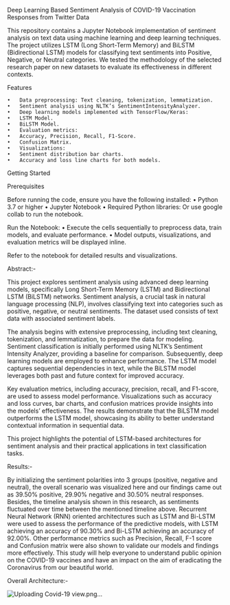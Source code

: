 Deep Learning Based Sentiment Analysis of COVID-19 Vaccination Responses from Twitter Data 


This repository contains a Jupyter Notebook implementation of sentiment analysis on text data using machine learning and deep learning techniques. The project utilizes LSTM (Long Short-Term Memory) and BiLSTM (Bidirectional LSTM) models for classifying text sentiments into Positive, Negative, or Neutral categories. We tested the methodology of the selected research paper on new datasets to evaluate its effectiveness in different contexts.

Features

	•	Data preprocessing: Text cleaning, tokenization, lemmatization.
	•	Sentiment analysis using NLTK’s SentimentIntensityAnalyzer.
	•	Deep learning models implemented with TensorFlow/Keras:
	•	LSTM Model.
	•	BiLSTM Model.
	•	Evaluation metrics:
	•	Accuracy, Precision, Recall, F1-Score.
	•	Confusion Matrix.
	•	Visualizations:
	•	Sentiment distribution bar charts.
	•	Accuracy and loss line charts for both models.

Getting Started

Prerequisites

Before running the code, ensure you have the following installed:
	•	Python 3.7 or higher
	•	Jupyter Notebook
	•	Required Python libraries:
 Or use google collab to run the notebook.

Run the Notebook:
	•	Execute the cells sequentially to preprocess data, train models, and evaluate performance.
	•	Model outputs, visualizations, and evaluation metrics will be displayed inline.

Refer to the notebook for detailed results and visualizations.

Abstract:-

This project explores sentiment analysis using advanced deep learning models, specifically Long Short-Term Memory (LSTM) and Bidirectional LSTM (BiLSTM) networks. Sentiment analysis, a crucial task in natural language processing (NLP), involves classifying text into categories such as positive, negative, or neutral sentiments. The dataset used consists of text data with associated sentiment labels.

The analysis begins with extensive preprocessing, including text cleaning, tokenization, and lemmatization, to prepare the data for modeling. Sentiment classification is initially performed using NLTK’s Sentiment Intensity Analyzer, providing a baseline for comparison. Subsequently, deep learning models are employed to enhance performance. The LSTM model captures sequential dependencies in text, while the BiLSTM model leverages both past and future context for improved accuracy.

Key evaluation metrics, including accuracy, precision, recall, and F1-score, are used to assess model performance. Visualizations such as accuracy and loss curves, bar charts, and confusion matrices provide insights into the models’ effectiveness. The results demonstrate that the BiLSTM model outperforms the LSTM model, showcasing its ability to better understand contextual information in sequential data.

This project highlights the potential of LSTM-based architectures for sentiment analysis and their practical applications in text classification tasks.

Results:-

By initializing the sentiment polarities into 3 groups (positive, negative and neutral), the overall scenario was visualized here and our findings came out as 39.50% positive, 29.90% negative and 30.50% neutral responses. Besides, the timeline analysis shown in this research, as sentiments fluctuated over time between the mentioned timeline above. Recurrent Neural Network (RNN) oriented architectures such as LSTM and Bi-LSTM were used to assess the performance of the predictive models, with LSTM achieving an accuracy of 90.30% and Bi-LSTM achieving an accuracy of 92.00%. Other performance metrics such as Precision, Recall, F-1 score and Confusion matrix were also shown to validate our models and findings more effectively. This study will help everyone to understand public opinion on the COVID-19 vaccines and have an impact on the aim of eradicating the Coronavirus from our beautiful world.


Overall Architecture:- 


![Uploading Covid-19 view.png…]()

